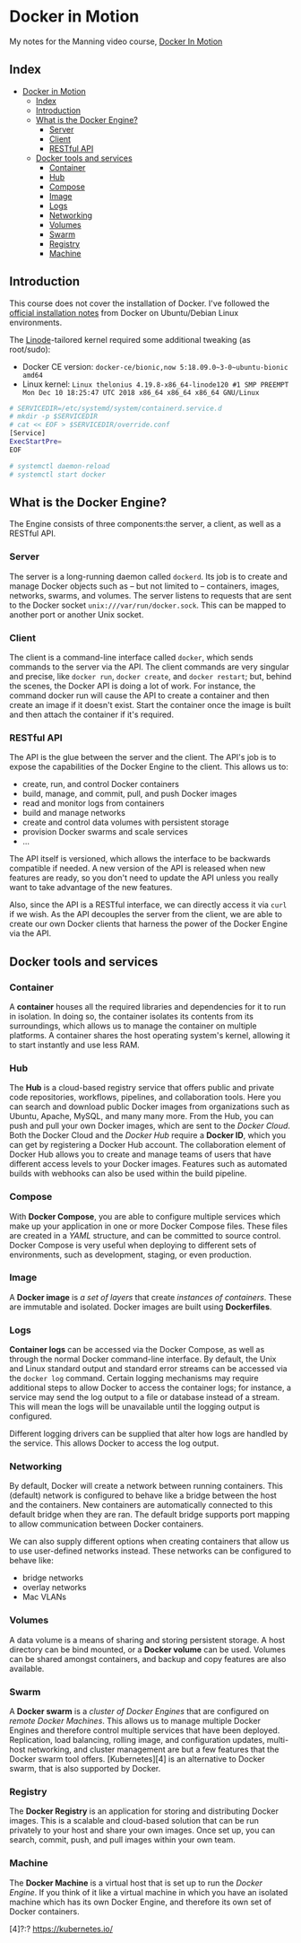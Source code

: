 # Docker in Motion

My notes for the Manning video course, [Docker In Motion][1]

## Index

- [Docker in Motion](#docker-in-motion)
  - [Index](#index)
  - [Introduction](#introduction)
  - [What is the Docker Engine?](#what-is-the-docker-engine)
    - [Server](#server)
    - [Client](#client)
    - [RESTful API](#restful-api)
  - [Docker tools and services](#docker-tools-and-services)
    - [Container](#container)
    - [Hub](#hub)
    - [Compose](#compose)
    - [Image](#image)
    - [Logs](#logs)
    - [Networking](#networking)
    - [Volumes](#volumes)
    - [Swarm](#swarm)
    - [Registry](#registry)
    - [Machine](#machine)

## Introduction

This course does not cover the installation of Docker. I've followed the [official installation notes][2] from Docker on Ubuntu/Debian Linux environments.

The [Linode][3]-tailored kernel required some additional tweaking (as root/sudo):

- Docker CE version: `docker-ce/bionic,now 5:18.09.0~3-0~ubuntu-bionic amd64`
- Linux kernel: `Linux thelonius 4.19.8-x86_64-linode120 #1 SMP PREEMPT Mon Dec 10 18:25:47 UTC 2018 x86_64 x86_64 x86_64 GNU/Linux`
  
```Bash
# SERVICEDIR=/etc/systemd/system/containerd.service.d
# mkdir -p $SERVICEDIR
# cat << EOF > $SERVICEDIR/override.conf
[Service]
ExecStartPre=
EOF

# systemctl daemon-reload
# systemctl start docker
```

## What is the Docker Engine?

The Engine consists of three components:the server, a client, as well as a RESTful API.

### Server

The server is a long-running daemon called `dockerd`. Its job is to create and manage Docker objects such as – but not limited to – containers, images, networks, swarms, and volumes. The server listens to requests that are sent to the Docker socket `unix:///var/run/docker.sock`. This can be mapped to another port or another Unix socket.

### Client

The client is a command-line interface called `docker`, which sends commands to the server via the API. The client commands are very singular and precise, like `docker run`, `docker create`, and `docker restart`; but, behind the scenes, the Docker API is doing a lot of work. For instance, the command docker run will cause the API to create a container and then create an image if it doesn't exist. Start the container once the image is built and then attach the container if it's required.

### RESTful API

The API is the glue between the server and the client. The API's job is to expose the capabilities of the Docker Engine to the client. This allows us to:

- create, run, and control Docker containers
- build, manage, and commit, pull, and push Docker images
- read and monitor logs from containers
- build and manage networks
- create and control data volumes with persistent storage
- provision Docker swarms and scale services
- ...

 The API itself is versioned, which allows the interface to be backwards compatible if needed. A new version of the API is released when new features are ready, so you don't need to update the API unless you really want to take advantage of the new features. 
 
 Also, since the API is a RESTful interface, we can directly access it via `curl` if we wish. As the API decouples the server from the client, we are able to create our own Docker clients that harness the power of the Docker Engine via the API.

## Docker tools and services

### Container

A **container** houses all the required libraries and dependencies for it to run in isolation. In doing so, the container isolates its contents from its surroundings, which allows us to manage the container on multiple platforms. A container shares the host operating system's kernel, allowing it to start instantly and use less RAM.

### Hub

The **Hub** is a cloud-based registry service that offers public and private code repositories, workflows, pipelines, and collaboration tools. Here you can search and download public Docker images from organizations such as Ubuntu, Apache, MySQL, and many many more. From the Hub, you can push and pull your own Docker images, which are sent to the *Docker Cloud*. Both the Docker Cloud and the *Docker Hub* require a **Docker ID**, which you can get by registering a Docker Hub account. The collaboration element of Docker Hub allows you to create and manage teams of users that have different access levels to your Docker images. Features such as automated builds with webhooks can also be used within the build pipeline.

### Compose

With **Docker Compose**, you are able to configure multiple services which make up your application in one or more Docker Compose files. These files are created in a *YAML* structure, and can be committed to source control. Docker Compose is very useful when deploying to different sets of environments, such as development, staging, or even production.

### Image

A **Docker image** is *a set of layers* that create *instances of containers*. These are immutable and isolated. Docker images are built using **Dockerfiles**.

### Logs

**Container logs** can be accessed via the Docker Compose, as well as through the normal Docker command-line interface. By default, the Unix and Linux standard output and standard error streams can be accessed via the `docker log` command. Certain logging mechanisms may require additional steps to allow Docker to access the container logs; for instance, a service may send the log output to a file or database instead of a stream. This will mean the logs will be unavailable until the logging output is configured.

Different logging drivers can be supplied that alter how logs are handled by the service. This allows Docker to access the log output.

### Networking

By default, Docker will create a network between running containers. This (default) network is configured to behave like a bridge between the host and the containers. New containers are automatically connected to this default bridge when they are ran. The default bridge supports port mapping to allow communication between Docker containers.

We can also supply different options when creating containers that allow us to use user-defined networks instead. These networks can be configured to behave like:

- bridge networks
- overlay networks
- Mac VLANs

### Volumes

A data volume is a means of sharing and storing persistent storage. A host directory can be bind mounted, or a **Docker volume** can be used. Volumes can be shared amongst containers, and backup and copy features are also available.

### Swarm

A **Docker swarm** is a *cluster of Docker Engines* that are configured on *remote Docker Machines*. This allows us to manage multiple Docker Engines and therefore control multiple services that have been deployed. Replication, load balancing, rolling image, and configuration updates, multi-host networking, and cluster management are but a few features that the Docker swarm tool offers. [Kubernetes][4] is an alternative to Docker swarm, that is also supported by Docker.

### Registry

The **Docker Registry** is an application for storing and distributing Docker images. This is a scalable and cloud-based solution that can be run privately to your host and share your own images. Once set up, you can search, commit, push, and pull images within your own team.

### Machine

The **Docker Machine** is a virtual host that is set up to run the *Docker Engine*. If you think of it like a virtual machine in which you have an isolated machine which has its own Docker Engine, and therefore its own set of Docker containers.

[1]: https://www.manning.com/livevideo/docker
[2]: https://docs.docker.com/install/linux/docker-ce/ubuntu/
[3]: https://www.linode.com/
[4]?:? https://kubernetes.io/